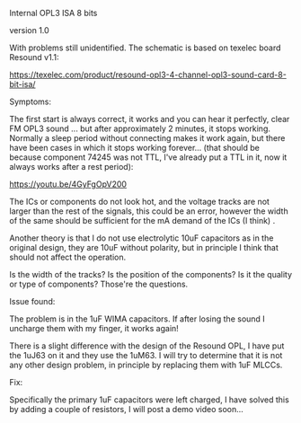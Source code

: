 Internal OPL3 ISA 8 bits

version 1.0

With problems still unidentified. The schematic is based on texelec board Resound v1.1:

https://texelec.com/product/resound-opl3-4-channel-opl3-sound-card-8-bit-isa/

Symptoms:

The first start is always correct, it works and you can hear it perfectly, clear FM OPL3 sound ... but after approximately 2 minutes, it stops working. Normally a sleep period without connecting makes it work again, but there have been cases in which it stops working forever...  (that should be because component 74245 was not TTL, I've already put a TTL in it, now it always works after a rest period):

https://youtu.be/4GyFgOpV200

The ICs or components do not look hot, and the voltage tracks are not larger than the rest of the signals, this could be an error, however the width of the same should be sufficient for the mA demand of the ICs (I think) .

Another theory is that I do not use electrolytic 10uF capacitors as in the original design, they are 10uF without polarity, but in principle I think that should not affect the operation.

Is the width of the tracks? Is the position of the components? Is it the quality or type of components? Those're the questions.

Issue found:

The problem is in the 1uF WIMA capacitors. If after losing the sound I uncharge them with my finger, it works again!

There is a slight difference with the design of the Resound OPL, I have put the 1uJ63 on it and they use the 1uM63. I will try to determine that it is not any other design problem, in principle by replacing them with 1uF MLCCs.

Fix: 

Specifically the primary 1uF capacitors were left charged, I have solved this by adding a couple of resistors, I will post a demo video soon...
